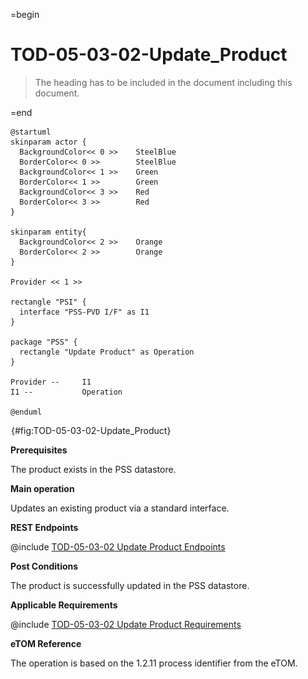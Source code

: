 =begin

# TOD-05-03-02-Update_Product

> The heading has to be included in the document including this document.

=end

```plantuml
@startuml
skinparam actor {
  BackgroundColor<< 0 >> 	SteelBlue
  BorderColor<< 0 >> 		SteelBlue
  BackgroundColor<< 1 >> 	Green
  BorderColor<< 1 >> 		Green
  BackgroundColor<< 3 >> 	Red
  BorderColor<< 3 >> 		Red
}

skinparam entity{
  BackgroundColor<< 2 >> 	Orange
  BorderColor<< 2 >> 		Orange
}

Provider << 1 >>

rectangle "PSI" {
  interface "PSS-PVD I/F" as I1
}

package "PSS" {
  rectangle "Update Product" as Operation
}

Provider --	    I1
I1 --           Operation

@enduml

```

![TOD-05-03-02: Update Product](../../common/pixel.png){#fig:TOD-05-03-02-Update_Product}

**Prerequisites**

The product exists in the PSS datastore.

**Main operation**

Updates an existing product via a standard interface.

**REST Endpoints**

@include [TOD-05-03-02 Update Product Endpoints](endpoints/TOD-05-03-02-Update_Product-endpoints.md)

**Post Conditions**

The product is successfully updated in the PSS datastore.

**Applicable Requirements**

@include [TOD-05-03-02 Update Product Requirements](requirements/TOD-05-03-02-Update_Product-requirements.md)

**eTOM Reference**

The operation is based on the 1.2.11 process identifier from the eTOM.
